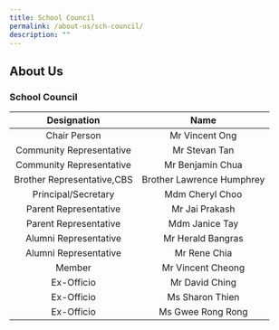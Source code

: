```yaml
---
title: School Council
permalink: /about-us/sch-council/
description: ""
---
```

## About Us

### School Council

| **Designation** | **Name** |
|:---:|:---:|
| Chair Person | Mr Vincent Ong  |
| Community Representative | Mr Stevan Tan |
| Community Representative | Mr Benjamin Chua|
| Brother Representative,CBS | Brother Lawrence Humphrey |
| Principal/Secretary | Mdm Cheryl Choo |
| Parent Representative | Mr Jai Prakash |
| Parent Representative | Mdm Janice Tay |
| Alumni Representative | Mr Herald Bangras |
| Alumni Representative | Mr Rene Chia |
| Member | Mr Vincent Cheong |
| Ex-Officio | Mr David Ching |
| Ex-Officio | Ms Sharon Thien |
| Ex-Officio | Ms Gwee Rong Rong |